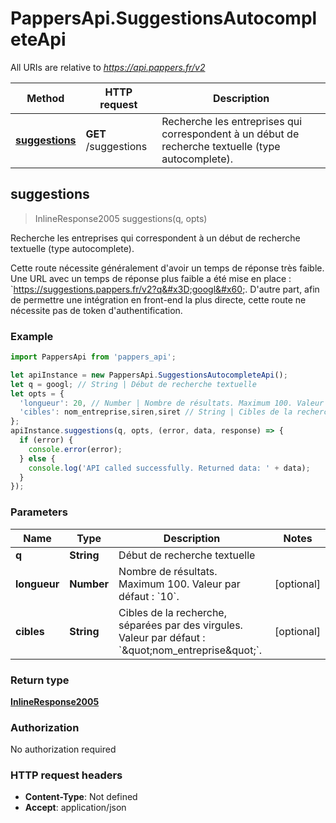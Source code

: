 # PappersApi.SuggestionsAutocompleteApi

All URIs are relative to *https://api.pappers.fr/v2*

Method | HTTP request | Description
------------- | ------------- | -------------
[**suggestions**](SuggestionsAutocompleteApi.md#suggestions) | **GET** /suggestions | Recherche les entreprises qui correspondent à un début de recherche textuelle (type autocomplete).



## suggestions

> InlineResponse2005 suggestions(q, opts)

Recherche les entreprises qui correspondent à un début de recherche textuelle (type autocomplete).

Cette route nécessite généralement d&#39;avoir un temps de réponse très faible. Une URL avec un temps de réponse plus faible a été mise en place : &#x60;https://suggestions.pappers.fr/v2?q&#x3D;googl&#x60;. D&#39;autre part, afin de permettre une intégration en front-end la plus directe, cette route ne nécessite pas de token d&#39;authentification.

### Example

```javascript
import PappersApi from 'pappers_api';

let apiInstance = new PappersApi.SuggestionsAutocompleteApi();
let q = googl; // String | Début de recherche textuelle
let opts = {
  'longueur': 20, // Number | Nombre de résultats. Maximum 100. Valeur par défaut : `10`.
  'cibles': nom_entreprise,siren,siret // String | Cibles de la recherche, séparées par des virgules. Valeur par défaut : `\"nom_entreprise\"`.
};
apiInstance.suggestions(q, opts, (error, data, response) => {
  if (error) {
    console.error(error);
  } else {
    console.log('API called successfully. Returned data: ' + data);
  }
});
```

### Parameters


Name | Type | Description  | Notes
------------- | ------------- | ------------- | -------------
 **q** | **String**| Début de recherche textuelle | 
 **longueur** | **Number**| Nombre de résultats. Maximum 100. Valeur par défaut : &#x60;10&#x60;. | [optional] 
 **cibles** | **String**| Cibles de la recherche, séparées par des virgules. Valeur par défaut : &#x60;\&quot;nom_entreprise\&quot;&#x60;. | [optional] 

### Return type

[**InlineResponse2005**](InlineResponse2005.md)

### Authorization

No authorization required

### HTTP request headers

- **Content-Type**: Not defined
- **Accept**: application/json

